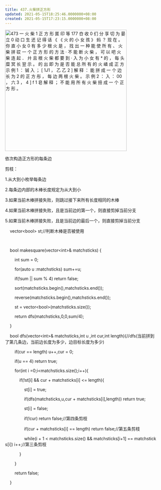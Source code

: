 ```yaml
---
title: 437.火柴拼正方形
updated: 2021-05-15T18:25:46.0000000+08:00
created: 2021-05-15T17:23:15.0000000+08:00
---
```


<img src="C:\Users\82772\AppData\Local\Temp\yifan&#39;s Notebook\pandoc/media/image1.png" style="width:4.17708in;height:4.14583in" alt="473 一 火 柴 1 正 方 形 匿 印 等 177 夻 收 0 们 分 享 切 为 晏 立 0 动 口 生 还 记 得 话 《 《 火 的 小 女 孩 》 蚂 ？ 现 在 。 你 直 小 女 0 有 多 少 根 火 是 ， 找 出 一 种 能 使 所 有 、 火 柴 拼 砹 一 个 正 方 形 的 方 法 · 不 能 断 火 柴 ， 可 以 吧 火 柴 连 起 ． 廾 且 根 火 柴 都 要 到 · 入 为 小 女 有 * 的 ， 每 头 糜 冥 长 翌 示 。 的 出 即 为 是 否 能 总 所 有 的 火 嶙 成 正 方 示 例 1 ： 铖 入 ； [ 1J1 ， 乙 乙 2 ] 解 释 ： 能 拼 成 一 个 边 长 为 2 的 正 方 彤 ， 每 边 两 根 火 柴 。 示 例 2 ： 入 ： 00 ， 六 3 ， 4 ] f 1 皂 解 释 ； 不 能 用 所 有 火 柴 扭 成 一 个 正 方 形 。 " />

依次构造正方形的每条边

剪枝：

1.从大到小枚举每条边

2.每条边内部的木棒长度规定为从大到小

3.如果当前木棒拼接失败，则跳过接下来所有长度相同的木棒

4.如果当前木棒拼接失败，且是当前边的第一个，则直接剪掉当前分支

5.如果当前木棒拼接失败，且是当前边的最后一个，则直接剪掉当前分支

    vector\<bool> st;//判断木棒是否被使用

    

    bool makesquare(vector\<int>& matchsticks) {

        int sum = 0;

        for(auto u :matchsticks) sum+=u;

        if(!sum \|\| sum % 4) return false;

        sort(matchsticks.begin(),matchsticks.end());

        reverse(matchsticks.begin(),matchsticks.end());

        st = vector\<bool>(matchsticks.size());

        return dfs(matchsticks,0,0,sum/4);

    }

    bool dfs(vector\<int>& matchsticks,int u ,int cur,int length){//dfs(当前拼到了第几条边，当前边长度为多少，边目标长度为多少)

        if(cur == length) u++,cur = 0;

        if(u == 4) return true;

        for(int i =0;i\<matchsticks.size();i++){

            if(!st\[i\] && cur + matchsticks\[i\] \<= length){

                st\[i\] = true;

                if(dfs(matchsticks,u,cur + matchsticks\[i\],length)) return true;

                st\[i\] = false;

                if(!cur) return false;//第四条剪枝

                if(cur + matchsticks\[i\] == length) return false;//第五条剪枝

                while(i + 1 \< matchsticks.size() && matchsticks\[i+1\] == matchsticks\[i\]) i++;//第三条剪枝

            }

        }

        return false;

    }
